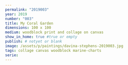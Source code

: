 ```yaml
---
permalink: "2019003"
year: 2019
number: "003"
title: My Coral Garden
dimensions: 100 x 100
medium: woodblock print and collage on canvas
show_in_home: true #true or empty
publish: # notyet or blank
image: /assets/p/paintings/davina-stephens-2019003.jpg
tags: collage canvas woodblock marine-charts
serie:
---
```

